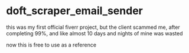 ﻿# doft_scraper_email_sender

this was my first official fiverr project, but the client scammed me, after completing 99%, and like almost 10 days and nights of mine was wasted

now this is free to use as a reference
